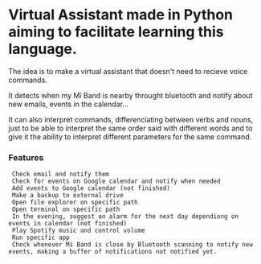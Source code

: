 # Virtual Assistant made in Python aiming to facilitate learning this language.
The idea is to make a virtual assistant that doesn't need to recieve voice commands.

It detects when my Mi Band is nearby throught bluetooth and notify about new emails, events in the calendar...

It can also interpret commands, differenciating between verbs and nouns, just to be able to interpret the same order said with different words and to give it the ability to interpret different parameters for the same command.

### Features
     Check email and notify them
     Check for events on Google calendar and notify when needed
     Add events to Google calendar (not finished)
     Make a backup to external drive
     Open file explorer on specific path
     Open terminal on specific path
     In the evening, suggest an alarm for the next day dependiong on events in calendar (not finished)
     Play Spotify music and control volume
     Run specific app
     Check whenever Mi Band is close by Bluetooth scanning to notify new events, making a buffer of notifications not notified yet.
